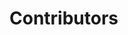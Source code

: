 # Contributors

<!-- ALL-CONTRIBUTORS-LIST:START - Do not remove or modify this section -->
<!-- ALL-CONTRIBUTORS-LIST:END -->
